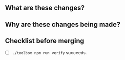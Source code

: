 <!-- Your pull request should satisfy the who, what, when, where, why, and how questions for your changes. -->

## What are these changes?
<!-- Brief summary. E.g. Fixed/Updated/Added... If you use "and" here, you should probably make separate pull requests. -->

## Why are these changes being made?

<!-- Justify your proposed changes. -->

## Checklist before merging
- [ ] `./toolbox npm run verify` succeeds.
